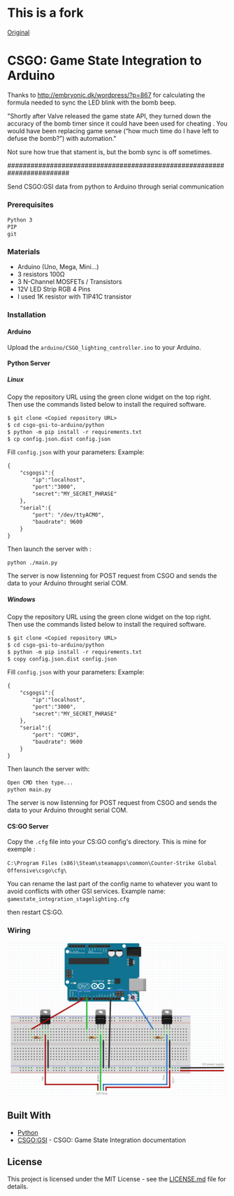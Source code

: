 # This is a fork
[Original](https://github.com/synyster0fa7x/csgo-gsi-to-arduino)

# CSGO: Game State Integration to Arduino

Thanks to http://embryonic.dk/wordpress/?p=867
for calculating the formula needed to sync the LED blink with the bomb beep.

"Shortly after Valve released the game state API, they turned down the accuracy of the bomb timer since it could have been used for cheating . You would have been replacing game sense (“how much time do I have left to defuse the bomb?”) with automation."

Not sure how true that stament is, but the bomb sync is off sometimes.

########################################################################


Send CSGO:GSI data from python to Arduino through serial communication

### Prerequisites

```
Python 3
PIP
git
```

### Materials

* Arduino (Uno, Mega, Mini...)
* 3 resistors 100Ω
* 3 N-Channel MOSFETs / Transistors
* 12V LED Strip RGB 4 Pins
* I used 1K resistor with TIP41C transistor

### Installation

#### Arduino

Upload the `arduino/CSGO_lighting_controller.ino` to your Arduino.

#### Python Server

##### Linux
Copy the repository URL using the green clone widget on the top right.
Then use the commands listed below to install the required software.
```
$ git clone <Copied repository URL>
$ cd csgo-gsi-to-arduino/python
$ python -m pip install -r requirements.txt
$ cp config.json.dist config.json
```

Fill `config.json` with your parameters:
Example:
```
{
    "csgogsi":{
        "ip":"localhost",
        "port":"3000",
        "secret":"MY_SECRET_PHRASE"
    },
    "serial":{
        "port": "/dev/ttyACM0",
        "baudrate": 9600
    }
}
```

Then launch the server with :
```
python ./main.py
```

The server is now listenning for POST request from CSGO and sends the data to your Arduino throught serial COM.

##### Windows
Copy the repository URL using the green clone widget on the top right.
Then use the commands listed below to install the required software.
```
$ git clone <Copied repository URL>
$ cd csgo-gsi-to-arduino/python
$ python -m pip install -r requirements.txt
$ copy config.json.dist config.json
```

Fill `config.json` with your parameters:
Example:
```
{
    "csgogsi":{
        "ip":"localhost",
        "port":"3000",
        "secret":"MY_SECRET_PHRASE"
    },
    "serial":{
        "port": "COM3",
        "baudrate": 9600
    }
}
```

Then launch the server with:
```
Open CMD then type...
python main.py
```

The server is now listenning for POST request from CSGO and sends the data to your Arduino throught serial COM.


#### CS:GO Server

Copy the `.cfg` file into your CS:GO config's directory. This is mine for exemple : 

`C:\Program Files (x86)\Steam\steamapps\common\Counter-Strike Global Offensive\csgo\cfg\`

You can rename the last part of the config name to whatever you want to avoid conflicts with other GSI services.
Example name:
`gamestate_integration_stagelighting.cfg`

then restart CS:GO.

### Wiring

![csgo gsi led strip arduino](arduino/wiring.png)

## Built With

* [Python](https://www.python.org/)
* [CSGO:GSI](https://developer.valvesoftware.com/wiki/Counter-Strike:_Global_Offensive_Game_State_Integration) - CSGO: Game State Integration documentation

## License

This project is licensed under the MIT License - see the [LICENSE.md](LICENSE.md) file for details.
